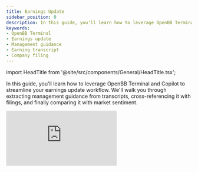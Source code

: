 ```yaml
---
title: Earnings Update 
sidebar_position: 0
description: In this guide, you'll learn how to leverage OpenBB Terminal and Copilot to streamline your earnings update workflow. We'll walk you through extracting management guidance from transcripts, cross-referencing it with filings, and finally comparing it with market sentiment.
keywords:
- OpenBB Terminal
- Earnings update
- Management guidance
- Earning transcript
- Company filing
---
```


import HeadTitle from '@site/src/components/General/HeadTitle.tsx';

<HeadTitle title="Charts from raw data | OpenBB Terminal Docs" />

In this guide, you'll learn how to leverage OpenBB Terminal and Copilot to streamline your earnings update workflow. We'll walk you through extracting management guidance from transcripts, cross-referencing it with filings, and finally comparing it with market sentiment.

<div style={{display: 'flex', justifyContent: 'center'}}>
    <iframe
        style={{width: '800px', height: '450px', display: 'block', margin: '0 auto'}}
        src="https://www.youtube.com/embed/JTlyU6HdWjQ?si=epih1XCoHad9K5mL"
        title="YouTube video player"
        frameBorder="0"
        allow="accelerometer; autoplay; clipboard-write; encrypted-media; gyroscope; picture-in-picture; web-share"
    />
</div>
